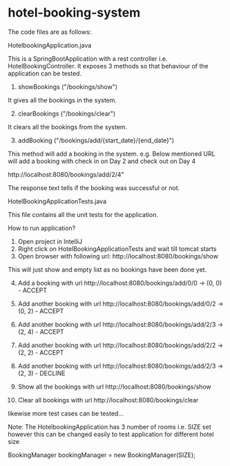 # hotel-booking-system
The code files are as follows: 

HotelbookingApplication.java

This is a SpringBootApplication with a rest controller i.e. HotelBookingController. It exposes 3 methods so that behaviour of the application can be tested.

1) showBookings ("/bookings/show")

It gives all the bookings in the system. 

2) clearBookings ("/bookings/clear")

It clears all the bookings from the system.

3) addBooking ("/bookings/add/{start_date}/{end_date}")

This method will add a booking in the system.  e.g. Below mentioned URL will add a booking with check in on Day 2 and check out on Day 4

http://localhost:8080/bookings/add/2/4" 

The response text tells if the booking was successful or not.

HotelBookingApplicationTests.java

This file contains all the unit tests for the application.

How to run application? 
1. Open project in IntelliJ
2. Right click on HotelBookingApplicationTests and wait till tomcat starts
3. Open browser with following url: http://localhost:8080/bookings/show

This will just show and empty list as no bookings have been done yet.

4. Add a booking with url http://localhost:8080/bookings/add/0/0 -> (0, 0) - ACCEPT
5. Add another booking with url http://localhost:8080/bookings/add/0/2 -> (0, 2) - ACCEPT
6. Add another booking with url http://localhost:8080/bookings/add/2/3 -> (2, 4) - ACCEPT
7. Add another booking with url http://localhost:8080/bookings/add/2/2 -> (2, 2) - ACCEPT
8. Add another booking with url http://localhost:8080/bookings/add/2/3 -> (2, 3) - DECLINE

9. Show all the bookings with url http://localhost:8080/bookings/show
10. Clear all bookings with url http://localhost:8080/bookings/clear

likewise more test cases can be tested...


Note:  The HotelbookingApplication has 3 number of rooms i.e. SIZE set however this can be changed easily to test application for different hotel size 

BookingManager bookingManager = new BookingManager(SIZE);




